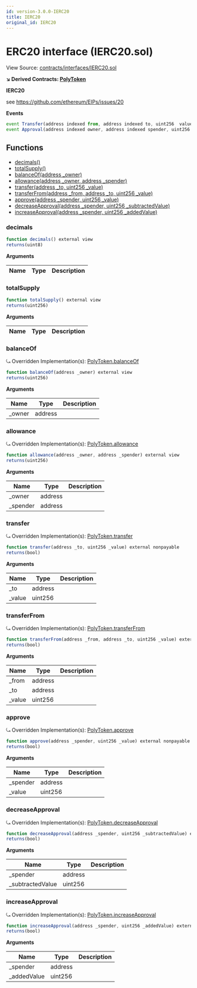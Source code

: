 ```yaml
---
id: version-3.0.0-IERC20
title: IERC20
original_id: IERC20
---
```


# ERC20 interface (IERC20.sol)

View Source: [contracts/interfaces/IERC20.sol](../../contracts/interfaces/IERC20.sol)

**↘ Derived Contracts: [PolyToken](PolyToken.md)**

**IERC20**

see https://github.com/ethereum/EIPs/issues/20

**Events**

```js
event Transfer(address indexed from, address indexed to, uint256  value);
event Approval(address indexed owner, address indexed spender, uint256  value);
```

## Functions

- [decimals()](#decimals)
- [totalSupply()](#totalsupply)
- [balanceOf(address _owner)](#balanceof)
- [allowance(address _owner, address _spender)](#allowance)
- [transfer(address _to, uint256 _value)](#transfer)
- [transferFrom(address _from, address _to, uint256 _value)](#transferfrom)
- [approve(address _spender, uint256 _value)](#approve)
- [decreaseApproval(address _spender, uint256 _subtractedValue)](#decreaseapproval)
- [increaseApproval(address _spender, uint256 _addedValue)](#increaseapproval)

### decimals

```js
function decimals() external view
returns(uint8)
```

**Arguments**

| Name        | Type           | Description  |
| ------------- |------------- | -----|

### totalSupply

```js
function totalSupply() external view
returns(uint256)
```

**Arguments**

| Name        | Type           | Description  |
| ------------- |------------- | -----|

### balanceOf

⤿ Overridden Implementation(s): [PolyToken.balanceOf](PolyToken.md#balanceof)

```js
function balanceOf(address _owner) external view
returns(uint256)
```

**Arguments**

| Name        | Type           | Description  |
| ------------- |------------- | -----|
| _owner | address |  | 

### allowance

⤿ Overridden Implementation(s): [PolyToken.allowance](PolyToken.md#allowance)

```js
function allowance(address _owner, address _spender) external view
returns(uint256)
```

**Arguments**

| Name        | Type           | Description  |
| ------------- |------------- | -----|
| _owner | address |  | 
| _spender | address |  | 

### transfer

⤿ Overridden Implementation(s): [PolyToken.transfer](PolyToken.md#transfer)

```js
function transfer(address _to, uint256 _value) external nonpayable
returns(bool)
```

**Arguments**

| Name        | Type           | Description  |
| ------------- |------------- | -----|
| _to | address |  | 
| _value | uint256 |  | 

### transferFrom

⤿ Overridden Implementation(s): [PolyToken.transferFrom](PolyToken.md#transferfrom)

```js
function transferFrom(address _from, address _to, uint256 _value) external nonpayable
returns(bool)
```

**Arguments**

| Name        | Type           | Description  |
| ------------- |------------- | -----|
| _from | address |  | 
| _to | address |  | 
| _value | uint256 |  | 

### approve

⤿ Overridden Implementation(s): [PolyToken.approve](PolyToken.md#approve)

```js
function approve(address _spender, uint256 _value) external nonpayable
returns(bool)
```

**Arguments**

| Name        | Type           | Description  |
| ------------- |------------- | -----|
| _spender | address |  | 
| _value | uint256 |  | 

### decreaseApproval

⤿ Overridden Implementation(s): [PolyToken.decreaseApproval](PolyToken.md#decreaseapproval)

```js
function decreaseApproval(address _spender, uint256 _subtractedValue) external nonpayable
returns(bool)
```

**Arguments**

| Name        | Type           | Description  |
| ------------- |------------- | -----|
| _spender | address |  | 
| _subtractedValue | uint256 |  | 

### increaseApproval

⤿ Overridden Implementation(s): [PolyToken.increaseApproval](PolyToken.md#increaseapproval)

```js
function increaseApproval(address _spender, uint256 _addedValue) external nonpayable
returns(bool)
```

**Arguments**

| Name        | Type           | Description  |
| ------------- |------------- | -----|
| _spender | address |  | 
| _addedValue | uint256 |  | 

